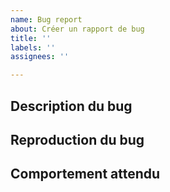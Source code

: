 ```yaml
---
name: Bug report
about: Créer un rapport de bug
title: ''
labels: ''
assignees: ''

---
```


## Description du bug
<!-- Que fait ce bug ? Vous pouvez ajouter une photo ou vidéo du problème -->


## Reproduction du bug
<!-- ajouter les étapes pour reproduire le bug, ou supprimer cette section -->

## Comportement attendu
<!-- expliquer le comportement attendu, ou supprimer la section -->
